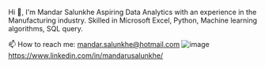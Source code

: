 Hi 👋, I'm Mandar Salunkhe
Aspiring Data Analytics with an experience in the Manufacturing industry. Skilled in Microsoft Excel, Python, Machine learning algorithms, SQL query.

📫 How to reach me:  mandar.salunkhe@hotmail.com
![image](https://github.com/MandarSalunkhe89/MandarSalunkhe89/assets/118999408/aef4baf1-78d1-4403-81c1-002be0437991) https://www.linkedin.com/in/mandarusalunkhe/

<!---
MandarSalunkhe89/MandarSalunkhe89 is a ✨ special ✨ repository because its `README.md` (this file) appears on your GitHub profile.
You can click the Preview link to take a look at your changes.
--->
